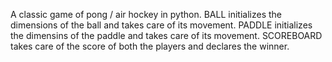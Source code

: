 A classic game of pong / air hockey in python.
BALL initializes the dimensions of the ball and takes care of its movement.
PADDLE initializes the dimensins of the paddle and takes care of its movement.
SCOREBOARD takes care of the score of both the players and declares the winner.
